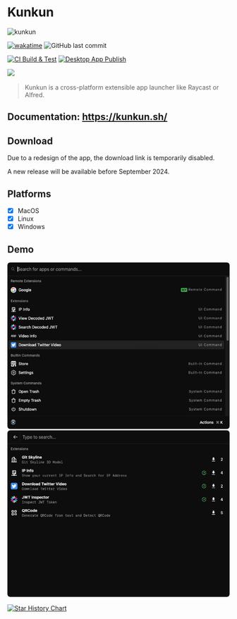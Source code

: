 # Kunkun
![kunkun](https://socialify.git.ci/kunkunsh/kunkun/image?description=1&font=Source%20Code%20Pro&forks=1&issues=1&logo=https%3A%2F%2Fi.imgur.com%2F4MjHiKK.png&name=1&owner=1&pattern=Circuit%20Board&pulls=1&stargazers=1&theme=Auto)

[![wakatime](https://wakatime.com/badge/user/94be0fbf-cb9d-411d-8526-d0c4a4e82e1a/project/455bfd3f-4faf-4c2a-afe9-556d9ee1a0f7.svg)](https://wakatime.com/badge/user/94be0fbf-cb9d-411d-8526-d0c4a4e82e1a/project/455bfd3f-4faf-4c2a-afe9-556d9ee1a0f7)
![GitHub last commit](https://img.shields.io/github/last-commit/kunkunsh/kunkun)

[![CI Build & Test](https://github.com/HuakunTech/Kunkun/actions/workflows/ci.yml/badge.svg)](https://github.com/HuakunTech/Kunkun/actions/workflows/ci.yml)
[![Desktop App Publish](https://github.com/kunkunsh/kunkun/actions/workflows/desktop-publish-ci.yml/badge.svg)](https://github.com/kunkunsh/kunkun/actions/workflows/desktop-publish-ci.yml)

<a src="https://discord.gg/bvf6GwxKWX">
	<img src="https://cdn.prod.website-files.com/6257adef93867e50d84d30e2/636e0b5061df29d55a92d945_full_logo_blurple_RGB.svg" height="20" />
</a>

> Kunkun is a cross-platform extensible app launcher like Raycast or Alfred.

## Documentation: https://kunkun.sh/

## Download

Due to a redesign of the app, the download link is temporarily disabled.

A new release will be available before September 2024.

## Platforms

- [x] MacOS
- [x] Linux
- [x] Windows

## Demo

![](./README.assets/main.png)
![](./README.assets/store.png)


[![Star History Chart](https://api.star-history.com/svg?repos=kunkunsh/kunkun&type=Date)](https://star-history.com/#kunkunsh/kunkun&Date)